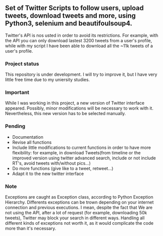 ## Set of Twitter Scripts to follow users, upload tweets, download tweets and more, using Python3, selenium and beautifoulsoup4.
Twitter's API is nos usted in order to avoid its restrictions. For example, with the API you can only download lastest 3200 tweets from a user's profile,
while with my script I have been able to download all the ~11k tweets of a user's profile.

### Project status
This repository is under development. I will try to improve it, but I have very little free time due to my uniersity studies.

### Important
While I was working in this project, a new version of Twitter interface appeared. Possibly, minor modifications will be necessary to work with it.
Nevertheless, this new version has to be selected manually.

### Pending
  + Documentation
  + Revise all functions
  + Include little modifications to current functions in order to have more flexibility: for example, in download Tweets(from timeline or the improved version using twitter advanced search,
  include or not include RT's, avoid tweets with/without pics...)
  + Do more functions (give like to a tweet, retweet...)
  + Adapt it to the new twitter interface
  

### Note
Exceptions are caught as Exception class, according to Python Exception Hierarchy. Differents exceptions can be trown depending on your internet connection
and previous executions. I mean, despite the fact that We are not using the API, after a lot of request (for example, downloading 50k tweets), Twitter may block
your search in different ways. Handling all different kinds of exceptions not worth it, as it would complicate the code more than it's necessary.

